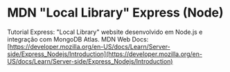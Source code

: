 # MDN "Local Library" Express (Node)

Tutorial Express: "Local Library" website desenvolvido em Node.js e integração com MongoDB Atlas. 
MDN Web Docs: [https://developer.mozilla.org/en-US/docs/Learn/Server-side/Express_Nodejs/Introduction](https://developer.mozilla.org/en-US/docs/Learn/Server-side/Express_Nodejs/Introduction) 